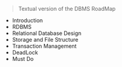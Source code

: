 
> Textual version of the DBMS RoadMap

- Introduction
- RDBMS
- Relational Database Design
- Storage and File Structure
- Transaction Management
- DeadLock
- Must Do
